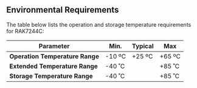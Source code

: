 ## Environmental Requirements

The table below lists the operation and storage temperature requirements for RAK7244C:

| **Parameter**                   | **Min.** | **Typical** | **Max** |
| ------------------------------- | -------- | ----------- | ------- |
| **Operation Temperature Range** | -10 ºC   | +25 ºC      | +65 ºC  |
| **Extended Temperature Range**  | -40 ˚C   |             | +85 ˚C  |
| **Storage Temperature Range**   | -40 ˚C   |             | +85 ˚C  |

